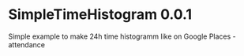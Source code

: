 # SimpleTimeHistogram 0.0.1
Simple example to make 24h time histogramm like on Google Places - attendance
